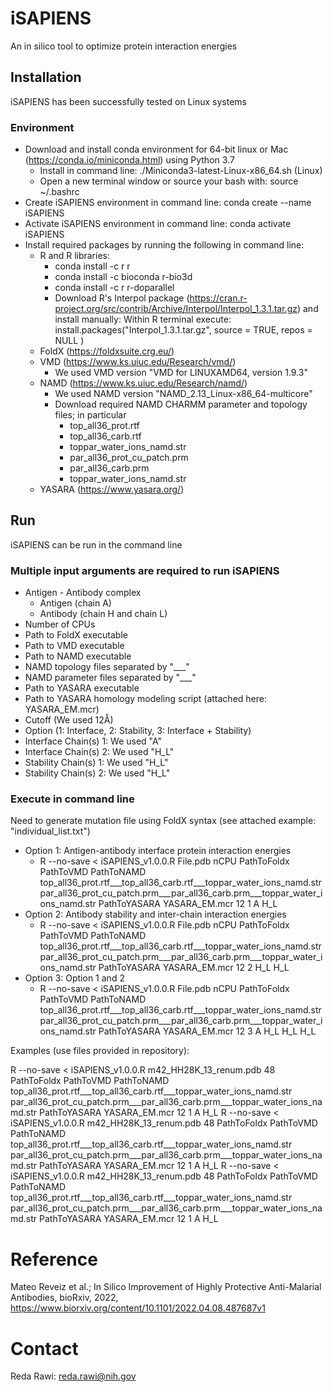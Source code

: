 # iSAPIENS
An in silico tool to optimize protein interaction energies

## Installation

iSAPIENS has been successfully tested on Linux systems


### Environment
- Download and install conda environment for 64-bit linux or Mac (https://conda.io/miniconda.html) using Python 3.7
  - Install in command line: ./Miniconda3-latest-Linux-x86_64.sh (Linux)
  - Open a new terminal window or source your bash with: source ~/.bashrc
- Create iSAPIENS environment in command line: conda create --name iSAPIENS
- Activate iSAPIENS environment in command line: conda activate iSAPIENS
- Install required packages by running the following in command line:
  - R and R libraries:
    - conda install -c r r  
    - conda install -c bioconda r-bio3d
    - conda install -c r r-doparallel
    - Download R's Interpol package (https://cran.r-project.org/src/contrib/Archive/Interpol/Interpol_1.3.1.tar.gz) and install manually:
      Within R terminal execute: install.packages("Interpol_1.3.1.tar.gz", source = TRUE, repos = NULL )
  - FoldX (https://foldxsuite.crg.eu/)
  - VMD (https://www.ks.uiuc.edu/Research/vmd/)
    - We used VMD version "VMD for LINUXAMD64, version 1.9.3"
  - NAMD (https://www.ks.uiuc.edu/Research/namd/)
    - We used NAMD version "NAMD_2.13_Linux-x86_64-multicore"
    - Download required NAMD CHARMM parameter and topology files; in particular
      -  top_all36_prot.rtf
      -  top_all36_carb.rtf
      -  toppar_water_ions_namd.str
      -  par_all36_prot_cu_patch.prm
      -  par_all36_carb.prm
      -  toppar_water_ions_namd.str
  -  YASARA (https://www.yasara.org/)


## Run
iSAPIENS can be run in the command line

### Multiple input arguments are required to run iSAPIENS
- Antigen - Antibody complex
  - Antigen (chain A)
  - Antibody (chain H and chain L)
- Number of CPUs
- Path to FoldX executable
- Path to VMD executable
- Path to NAMD executable
- NAMD topology files separated by "___"
- NAMD parameter files separated by "___"
- Path to YASARA executable
- Path to YASARA homology modeling script (attached here: YASARA_EM.mcr)
- Cutoff (We used 12Å)
- Option (1: Interface, 2: Stability, 3: Interface + Stability)
- Interface Chain(s) 1: We used "A"
- Interface Chain(s) 2: We used "H_L"
- Stability Chain(s) 1: We used "H_L"
- Stability Chain(s) 2: We used "H_L"

### Execute in command line

Need to generate mutation file using FoldX syntax (see attached example: "individual_list.txt")

- Option 1: Antigen-antibody interface protein interaction energies
  - R --no-save < iSAPIENS_v1.0.0.R File.pdb nCPU PathToFoldx PathToVMD PathToNAMD top_all36_prot.rtf___top_all36_carb.rtf___toppar_water_ions_namd.str par_all36_prot_cu_patch.prm___par_all36_carb.prm___toppar_water_ions_namd.str PathToYASARA YASARA_EM.mcr 12 1 A H_L
- Option 2: Antibody stability and inter-chain interaction energies
  - R --no-save < iSAPIENS_v1.0.0.R File.pdb nCPU PathToFoldx PathToVMD PathToNAMD top_all36_prot.rtf___top_all36_carb.rtf___toppar_water_ions_namd.str par_all36_prot_cu_patch.prm___par_all36_carb.prm___toppar_water_ions_namd.str PathToYASARA YASARA_EM.mcr 12 2 H_L H_L
- Option 3: Option 1 and 2
  - R --no-save < iSAPIENS_v1.0.0.R File.pdb nCPU PathToFoldx PathToVMD PathToNAMD top_all36_prot.rtf___top_all36_carb.rtf___toppar_water_ions_namd.str par_all36_prot_cu_patch.prm___par_all36_carb.prm___toppar_water_ions_namd.str PathToYASARA YASARA_EM.mcr 12 3 A H_L H_L H_L


 Examples (use files provided in repository):
 
 R --no-save < iSAPIENS_v1.0.0.R m42_HH28K_13_renum.pdb 48 PathToFoldx PathToVMD PathToNAMD top_all36_prot.rtf___top_all36_carb.rtf___toppar_water_ions_namd.str par_all36_prot_cu_patch.prm___par_all36_carb.prm___toppar_water_ions_namd.str PathToYASARA YASARA_EM.mcr 12 1 A H_L
R --no-save < iSAPIENS_v1.0.0.R m42_HH28K_13_renum.pdb 48 PathToFoldx PathToVMD PathToNAMD top_all36_prot.rtf___top_all36_carb.rtf___toppar_water_ions_namd.str par_all36_prot_cu_patch.prm___par_all36_carb.prm___toppar_water_ions_namd.str PathToYASARA YASARA_EM.mcr 12 1 A H_L
R --no-save < iSAPIENS_v1.0.0.R m42_HH28K_13_renum.pdb 48 PathToFoldx PathToVMD PathToNAMD top_all36_prot.rtf___top_all36_carb.rtf___toppar_water_ions_namd.str par_all36_prot_cu_patch.prm___par_all36_carb.prm___toppar_water_ions_namd.str PathToYASARA YASARA_EM.mcr 12 1 A H_L
# Reference
Mateo Reveiz et al.; In Silico Improvement of Highly Protective Anti-Malarial Antibodies, bioRxiv, 2022, https://www.biorxiv.org/content/10.1101/2022.04.08.487687v1

# Contact
Reda Rawi: reda.rawi@nih.gov

